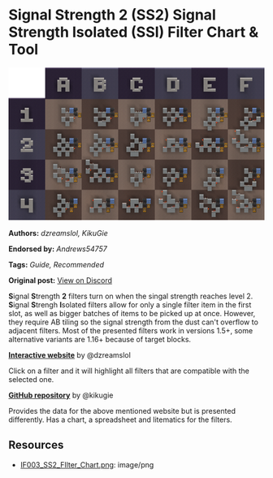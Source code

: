 # Signal Strength 2 (SS2) Signal Strength Isolated (SSI) Filter Chart & Tool
<img alt="SS2_FIlter_Chart.png" src="images/SS2_FIlter_Chart.png?raw=1" height="300px">

**Authors:** *dzreamslol, KikuGie*

**Endorsed by:** *Andrews54757*

**Tags:** *Guide, Recommended*

**Original post:** [View on Discord](https://discord.com/channels/1375556143186837695/1388317664770003015)

**S**ignal **S**trength **2** filters turn on when the singal strength reaches level 2. **S**ignal **S**trengh **I**solated filters allow for only a single filter item in the first slot, as well as bigger batches of items to be picked up at once. However, they require AB tiling so the signal strength from the dust can't overflow to adjacent filters. Most of the presented filters work in versions 1.5+, some alternative variants are 1.16+ because of target blocks.

__[Interactive website](https://scockram.github.io/ssindependantfilters/)__
by @dzreamslol

Click on a filter and it will highlight all filters that are compatible with the selected one.

__[GitHub repository](https://github.com/Kikugie/ss2-filters)__
by @kikugie

Provides the data for the above mentioned website but is presented differently. Has a chart, a spreadsheet and litematics for the filters.

## Resources
- [IF003_SS2_FIlter_Chart.png](attachments/IF003_SS2_FIlter_Chart.png): image/png
